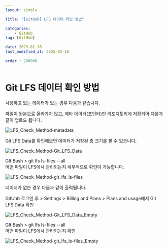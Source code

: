 ```yaml
---
layout: single

title: "[GitHub] LFS 데이터 확인 방법"

categories:
    - GitHub
tag: [GitHub]

date: 2025-02-18
last_modified_at: 2025-02-18

order : 200000
---
```


# Git LFS 데이터 확인 방법

사용하고 있는 데이터가 있는 경우 다음과 같습니다.

파일이 원본으로 올라가지 않고, 메타 데이터(포인터)만 리포지토리에 저장되어 다음과 같이 업로드 됩니다.

![LFS_Check_Method-metadata]({{site.url}}/images/GitHub/2025-02-18-Git-LFS_Check_Method/LFS_Check_Method-metadata.PNG)

Git LFS Data를 확인해보면 데이터가 저장된 총 크기를 볼 수 있습니다.

![LFS_Check_Method-Git_LFS_Data]({{site.url}}/images/GitHub/2025-02-18-Git-LFS_Check_Method/LFS_Check_Method-Git_LFS_Data.PNG)

GIt Bash > git lfs ls-files --all  
어떤 파일이 LFS에서 관리되는지 세부적으로 확인이 가능합니다.

![LFS_Check_Method-git_lfs_ls-files]({{site.url}}/images/GitHub/2025-02-18-Git-LFS_Check_Method/LFS_Check_Method-git_lfs_ls-files.PNG)

데이터가 없는 경우 다음과 같이 출력됩니다.

GitUhb 로그인 후 > Settings > Billing and Plans > Plans and usage에서 Git LFS Data 확인

![LFS_Check_Method-Git_LFS_Data_Empty]({{site.url}}/images/GitHub/2025-02-18-Git-LFS_Check_Method/LFS_Check_Method-Git_LFS_Data_Empty.PNG)

GIt Bash > git lfs ls-files --all  
어떤 파일이 LFS에서 관리되는지 확인

![LFS_Check_Method-git_lfs_ls-files_Empty]({{site.url}}/images/GitHub/2025-02-18-Git-LFS_Check_Method/LFS_Check_Method-git_lfs_ls-files_Empty.PNG)

